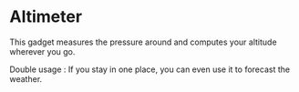 # Altimeter

This gadget measures the pressure around and computes your altitude wherever you go. 

Double usage : If you stay in one place, you can even use it to forecast the weather.

